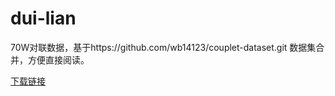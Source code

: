 # dui-lian
70W对联数据，基于https://github.com/wb14123/couplet-dataset.git 数据集合并，方便直接阅读。

[下载链接](https://github.com/ZhengHaoF/dui-lian/releases/tag/Files)
